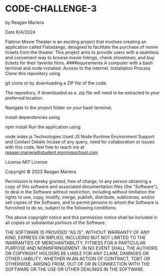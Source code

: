 # CODE-CHALLENGE-3

by Reagan Mariera

Date 6/4/2024


 Flatiron Movie Theater is an exciting project that involves creating an application called Flatadango, designed to facilitate the purchase of movie tickets from the theater. This project aims to provide users with a seamless and convenient way to browse movie listings, check showtimes, and buy tickets for their favorite films.
 ###Requirements
A computer with a bash terminal and node installed.
Access to the internet.
Installation Process
Clone this repository using

  git clone 
or by downloading a ZIP file of the code.

The repository, if downloaded as a .zip file will need to be extracted to your preferred location.

Navigate to the project folder on your bash terminal.

Install dependancies using

  npm install
Run the application using

  node index.js
Technologies Used
JS
Node Runtime Environment
Support and Contact Details
Incase of any query, need for collaboration or issues with this code, feel free to reach me at reagan.mariera@student.moringaschool.com

License
MIT License

Copyright © 2023 Reagan Mariera

Permission is hereby granted, free of charge, to any person obtaining a copy of this software and associated documentation files (the "Software"), to deal in the Software without restriction, including without limitation the rights to use, copy, modify, merge, publish, distribute, sublicense, and/or sell copies of the Software, and to permit persons to whom the Software is furnished to do so, subject to the following conditions:

The above copyright notice and this permission notice shall be included in all copies or substantial portions of the Software.

THE SOFTWARE IS PROVIDED "AS IS", WITHOUT WARRANTY OF ANY KIND, EXPRESS OR IMPLIED, INCLUDING BUT NOT LIMITED TO THE WARRANTIES OF MERCHANTABILITY, FITNESS FOR A PARTICULAR PURPOSE AND NONINFRINGEMENT. IN NO EVENT SHALL THE AUTHORS OR COPYRIGHT HOLDERS BE LIABLE FOR ANY CLAIM, DAMAGES OR OTHER LIABILITY, WHETHER IN AN ACTION OF CONTRACT, TORT OR OTHERWISE, ARISING FROM, OUT OF OR IN CONNECTION WITH THE SOFTWARE OR THE USE OR OTHER DEALINGS IN THE SOFTWARE.
